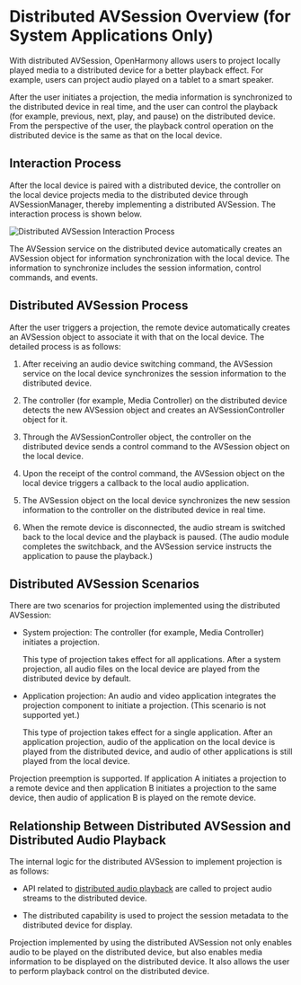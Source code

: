 # Distributed AVSession Overview (for System Applications Only)
<!--Kit: AVSession Kit-->
<!--Subsystem: Multimedia-->
<!--Owner: @ccfriend; @liao_qian-->
<!--Designer: @ccfriend-->
<!--Tester: @chenmingxi1_huawei-->
<!--Adviser: @zengyawen-->

With distributed AVSession, OpenHarmony allows users to project locally played media to a distributed device for a better playback effect. For example, users can project audio played on a tablet to a smart speaker.

After the user initiates a projection, the media information is synchronized to the distributed device in real time, and the user can control the playback (for example, previous, next, play, and pause) on the distributed device. From the perspective of the user, the playback control operation on the distributed device is the same as that on the local device.


## Interaction Process

After the local device is paired with a distributed device, the controller on the local device projects media to the distributed device through AVSessionManager, thereby implementing a distributed AVSession. The interaction process is shown below.

![Distributed AVSession Interaction Process](figures/distributed-avsession-interaction-process.png)

The AVSession service on the distributed device automatically creates an AVSession object for information synchronization with the local device. The information to synchronize includes the session information, control commands, and events.

## Distributed AVSession Process

After the user triggers a projection, the remote device automatically creates an AVSession object to associate it with that on the local device. The detailed process is as follows:

1. After receiving an audio device switching command, the AVSession service on the local device synchronizes the session information to the distributed device.

2. The controller (for example, Media Controller) on the distributed device detects the new AVSession object and creates an AVSessionController object for it.

3. Through the AVSessionController object, the controller on the distributed device sends a control command to the AVSession object on the local device.

4. Upon the receipt of the control command, the AVSession object on the local device triggers a callback to the local audio application.

5. The AVSession object on the local device synchronizes the new session information to the controller on the distributed device in real time.

6. When the remote device is disconnected, the audio stream is switched back to the local device and the playback is paused. (The audio module completes the switchback, and the AVSession service instructs the application to pause the playback.)

## Distributed AVSession Scenarios

There are two scenarios for projection implemented using the distributed AVSession:

- System projection: The controller (for example, Media Controller) initiates a projection.

  This type of projection takes effect for all applications. After a system projection, all audio files on the local device are played from the distributed device by default.

- Application projection: An audio and video application integrates the projection component to initiate a projection. (This scenario is not supported yet.)
  
  This type of projection takes effect for a single application. After an application projection, audio of the application on the local device is played from the distributed device, and audio of other applications is still played from the local device.

Projection preemption is supported. If application A initiates a projection to a remote device and then application B initiates a projection to the same device, then audio of application B is played on the remote device.

## Relationship Between Distributed AVSession and Distributed Audio Playback

The internal logic for the distributed AVSession to implement projection is as follows:

- API related to [distributed audio playback](../audio/distributed-audio-playback-sys.md) are called to project audio streams to the distributed device.

- The distributed capability is used to project the session metadata to the distributed device for display.

Projection implemented by using the distributed AVSession not only enables audio to be played on the distributed device, but also enables media information to be displayed on the distributed device. It also allows the user to perform playback control on the distributed device.
